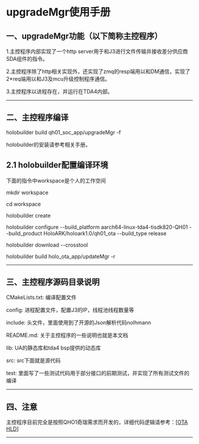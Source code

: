 # upgradeMgr使用手册
## 一、upgradeMgr功能（以下简称主控程序）
1.主控程序内部实现了一个http server用于和J3进行文件传输并接收差分供应商SDA组件的指令。

2.主控程序除了http相关实现外，还实现了zmq的resp端用以和DM通信，实现了2*req端用以和J3及mcu升级控制程序通信。

3.主控程序以进程存在，并运行在TDA4内部。

---

## 二、主控程序编译
holobuilder build qh01_soc_app/upgradeMgr -f

holobuilder的安装请参考相关手册。

## 2.1 holobuilder配置编译环境
下面的指令中workspace是个人的工作空间

mkdir workspace

cd workspace

holobuilder create

holobuilder configure --build_platform aarch64-linux-tda4-tisdk820-QH01 --build_product HoloARK/holoark1.0/qh01_ota --build_type release

holobuilder download --crosstool

holobuilder build holo_ota_app/updateMgr -r

---

## 三、主控程序源码目录说明
CMakeLists.txt: 编译配置文件

config: 进程配置文件，配置J3的IP，线程池线程数量等

include: 头文件，里面使用到了开源的Json解析代码nolhmann

README.md: 关于主控程序的一些说明也就是本文档

lib: UA的静态库和tda4 bsp提供的动态库

src: src下面就是源代码

test: 里面写了一些测试代码用于部分接口的前期测试，并实现了所有测试文件的编译

---

## 四、注意
主控程序目前完全是按照QHO1奇瑞需求而开发的，详细代码逻辑请参考：[[OTA HLD](https://holomatic.feishu.cn/docx/JofwdGKqMoxYPnxa5nbcdztBn0f)]

---

